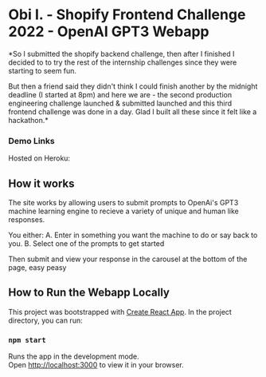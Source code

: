 # Obi I. - Shopify Frontend Challenge 2022 - OpenAI GPT3 Webapp

*So I submitted the shopify backend challenge, then after I finished I decided to to try the rest of the internship challenges since they were starting to seem fun.

But then a friend said they didn't think I could finish another by the midnight deadline (I started at 8pm) and here we are - the second production engineering challenge launched & submitted launched and this third frontend challenge was done in a day. Glad I built all these since it felt like a hackathon.*

### Demo Links

Hosted on Heroku: 

## How it works

The site works by allowing users to submit prompts to OpenAi's GPT3 machine learning engine to recieve a variety of unique and human like responses.

You either:
A. Enter in something you want the machine to do or say back to you.
B. Select one of the prompts to get started

Then submit and view your response in the carousel at the bottom of the page, easy peasy


## How to Run the Webapp Locally

This project was bootstrapped with [Create React App](https://github.com/facebook/create-react-app).
In the project directory, you can run:

### `npm start`

Runs the app in the development mode.\
Open [http://localhost:3000](http://localhost:3000) to view it in your browser.
